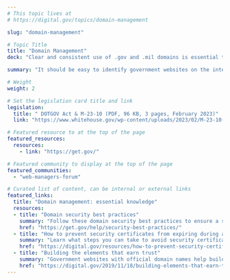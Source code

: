 ```yaml
---
# This topic lives at
# https://digital.gov/topics/domain-management

slug: "domain-management"

# Topic Title
title: "Domain Management"
deck: "Clear and consistent use of .gov and .mil domains is essential to maintaining public trust."

summary: "It should be easy to identify government websites on the internet. Using a .gov or .mil domain increases security, trust, and accountability, while ensuring the public can clearly identify official government services and information."

# Weight
weight: 2

# Set the legislation card title and link
legislation:
  title: " DOTGOV Act & M-23-10 (PDF, 96 KB, 3 pages, February 2023)"
  link: "https://www.whitehouse.gov/wp-content/uploads/2023/02/M-23-10-DOTGOV-Act-Guidance.pdf"

# Featured resource to at the top of the page
featured_resources:
  resources:
    - link: "https://get.gov/"

# Featured community to display at the top of the page
featured_communities:
  - "web-managers-forum"

# Curated list of content, can be internal or external links
featured_links:
  title: "Domain management: essential knowledge"
  resources:
  - title: "Domain security best practices"
    summary: "Follow these domain security best practices to ensure a safe experience for your organization and your users."
    href: "https://get.gov/help/security-best-practices/"
  - title: "How to prevent security certificates from expiring during a lapse in operations"
    summary: "Learn what steps you can take to avoid security certificates from expiring during a lapse in operations."
    href: "https://digital.gov/resources/how-to-prevent-security-certificates-from-expiring-during-a-lapse-in-operations/"
  - title: "Building the elements that earn trust"
    summary: "Government websites with official domain names help build trust with the public."
    href: "https://digital.gov/2019/11/18/building-elements-that-earn-trust/"
---
```

